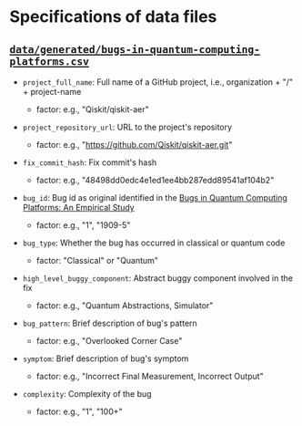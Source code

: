 # Specifications of data files

## [`data/generated/bugs-in-quantum-computing-platforms.csv`](data/generated/bugs-in-quantum-computing-platforms.csv)

- `project_full_name`: Full name of a GitHub project, i.e., organization + "/" + project-name
  * factor: e.g., "Qiskit/qiskit-aer"

- `project_repository_url`: URL to the project's repository
  * factor: e.g., "https://github.com/Qiskit/qiskit-aer.git"

- `fix_commit_hash`: Fix commit's hash
  * factor: e.g., "48498dd0edc4e1ed1ee4bb287edd89541af104b2"

- `bug_id`: Bug id as original identified in the [Bugs in Quantum Computing Platforms: An Empirical Study](https://arxiv.org/abs/2110.14560)
  * factor: e.g., "1", "1909-5"

- `bug_type`: Whether the bug has occurred in classical or quantum code
  * factor: "Classical" or "Quantum"

- `high_level_buggy_component`: Abstract buggy component involved in the fix
  * factor: e.g., "Quantum Abstractions, Simulator"

- `bug_pattern`: Brief description of bug's pattern
  * factor: e.g., "Overlooked Corner Case"

- `symptom`: Brief description of bug's symptom
  * factor: e.g., "Incorrect Final Measurement, Incorrect Output"

- `complexity`: Complexity of the bug
  * factor: e.g., "1", "100+"

